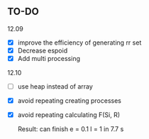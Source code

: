 ## TO-DO

 12.09

- [x] improve the efficiency of generating rr set
- [x] Decrease espoid
- [x] Add multi processing

12.10

- [ ] use heap instead of array

- [x] avoid repeating creating processes

- [x] avoid repeating calculating F(Si, R)

  Result: can finish e = 0.1 l = 1 in 7.7 s



